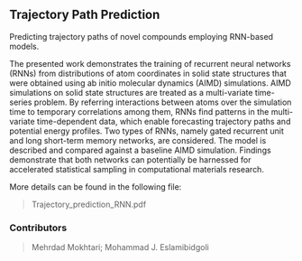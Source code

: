 ## Trajectory Path Prediction

Predicting trajectory paths of novel compounds employing RNN-based models.

The presented work demonstrates the training of recurrent neural networks (RNNs) from distributions of atom coordinates in solid state structures that were obtained using ab initio molecular dynamics (AIMD) simulations. AIMD simulations on solid state structures are treated as a multi-variate time-series problem. By referring interactions between atoms over the simulation time to temporary correlations among them, RNNs find patterns in the multi-variate time-dependent data, which enable forecasting trajectory paths and potential energy profiles. Two types of RNNs, namely gated recurrent unit and long short-term memory networks, are considered. The model is described and compared against a baseline AIMD simulation. Findings demonstrate that both networks can potentially be harnessed for accelerated statistical sampling in computational materials research.

More details can be found in the following file:
> Trajectory_prediction_RNN.pdf

### Contributors
> Mehrdad Mokhtari;
> ‪Mohammad J. Eslamibidgoli‬
